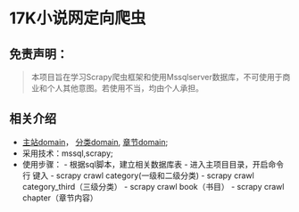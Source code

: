 # 17K小说网定向爬虫

## 免责声明：
> 本项目旨在学习Scrapy爬虫框架和使用Mssqlserver数据库，不可使用于商业和个人其他意图。若使用不当，均由个人承担。

## 相关介绍
- [主站domain](http://www.17k.com/)，
  [分类domain](http://all.17k.com/lib/book.html),
  [章节domain](http://www.17k.com/list/2724746.html);
- 采用技术：mssql,scrapy;
- 使用步骤： 
             - 根据sql脚本，建立相关数据库表
             - 进入主项目目录，开启命令行 键入 
                        - scrapy crawl category(一级和二级分类)
                        - scrapy crawl category_third（三级分类）
                        - scrapy crawl book（书目）
                        - scrapy crawl chapter（章节内容）